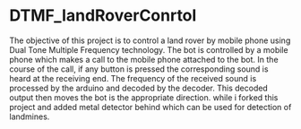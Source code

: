 # DTMF_landRoverConrtol
The objective of this project is to control a land rover by mobile phone using Dual Tone Multiple Frequency technology. The bot is controlled by a mobile phone which makes a call to the mobile phone attached to the bot. In the course of the call, if any button is pressed the corresponding sound is heard at the receiving end. The frequency of the received sound is processed by the  arduino and decoded by the decoder. This decoded output then moves the bot is the  appropriate direction.
while i forked this project and added metal detector behind which can be used for detection of landmines.
